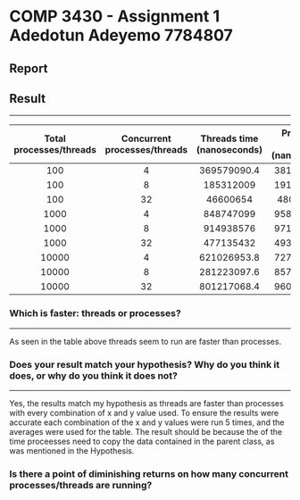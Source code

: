 # COMP 3430 - Assignment 1 Adedotun Adeyemo 7784807

## Report

## Result

---

| Total processes/threads | Concurrent processes/threads | Threads time (nanoseconds) | Processes time (nanoseconds) |
| :---------------------: | :--------------------------: | :------------------------: | :--------------------------: |
|           100           |              4               |        369579090.4         |         381123424.8          |
|           100           |              8               |         185312009          |         191492170.4          |
|           100           |              32              |          46600654          |          48038007.8          |
|          1000           |              4               |         848747099          |         958057010.4          |
|          1000           |              8               |         914938576          |         971958798.4          |
|          1000           |              32              |         477135432          |         493708639.8          |
|          10000          |              4               |        621026953.8         |         727434261.6          |
|          10000          |              8               |        281223097.6         |         857548637.2          |
|          10000          |              32              |        801217068.4         |         960027509.2          |

### Which is faster: threads or processes?

---

As seen in the table above threads seem to run are faster than processes.

### Does your result match your hypothesis? Why do you think it does, or why do you think it does not?

---

Yes, the results match my hypothesis as threads are faster than processes with every combination of x and y value used. To ensure the results were accurate each combination of the x and y values were run 5 times, and the averages were used for the table. The result should be because the of the time proceesses need to copy the data contained in the parent class, as was mentioned in the Hypothesis.

### Is there a point of diminishing returns on how many concurrent processes/threads are running?
